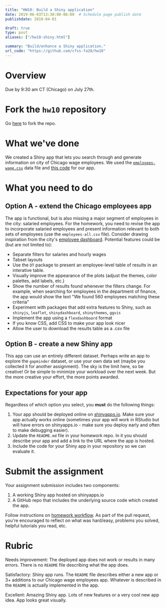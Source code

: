```yaml
---
title: "HW10: Build a Shiny application"
date: 2019-06-03T13:30:00-06:00  # Schedule page publish date
publishdate: 2019-04-01

draft: true
type: post
aliases: ["/hw10-shiny.html"]

summary: "Build/enhance a Shiny application."
url_code: "https://github.com/cfss-fa20/hw10"
---
```




# Overview

Due by 9:30 am CT (Chicago) on July 27th.

# Fork the `hw10` repository

Go [here](https://github.com/cfss-fa20/hw10) to fork the repo.

# What we've done

We created a Shiny app that lets you search through and generate information on city of Chicago wage employees. We used the [`employees-wage.csv`](https://github.com/uc-cfss/shiny-demo) data file and [this code](/notes/shiny/#final-shiny-app-code) for our app.

# What you need to do

## Option A - extend the Chicago employees app

The app is functional, but is also missing a major segment of employees in the city: salaried employees. For the homework, you need to revise the app to incorporate salaried employees and present information relevant to both sets of employees (use the `employees-all.csv` file). Consider drawing inspiration from the city's [employee dashboard](https://data.cityofchicago.org/Administration-Finance/Current-Employee-Names-Salaries-and-Position-Title/aned-ke5c). Potential features could be (but are not limited to):

* Separate filters for salaries and hourly wages
* Tabset layouts
* Use the `DT` package to present an employee-level table of results in an interative table.
* Visually improve the appearance of the plots (adjust the themes, color palettes, add labels, etc.)
* Show the number of results found whenever the filters change. For example, when searching for employees in the department of finance, the app would show the text "We found 560 employees matching these criteria"
* Experiment with packages that add extra features to Shiny, such as `shinyjs`, `leaflet`, `shinydashboard`, `shinythemes`, `ggvis`
* Implement the app using a `flexdashboard` format
* If you know CSS, add CSS to make your app look nicer
* Allow the user to download the results table as a .csv file

## Option B - create a new Shiny app

This app can use an entirely different dataset. Perhaps write an app to explore the `gapminder` dataset, or use your own data set (maybe you collected it for another assignment). The sky is the limit here, so be creative! Or be simple to minimize your workload over the next week. But the more creative your effort, the more points awarded.

## Expectations for your app

Regardless of which option you select, you **must** do the following things:

1. Your app should be deployed online on [shinyapps.io](http://www.shinyapps.io). Make sure your app actually works online (sometimes your app will work in RStudio but will have errors on shinyapps.io - make sure you deploy early and often to make debugging easier).
1. Update the `README.md` file in your homework repo. In it you should describe your app and add a link to the URL where the app is hosted.
1. Include the code for your Shiny app in your repository so we can evaluate it.

# Submit the assignment

Your assignment submission includes two components:

1. A working Shiny app hosted on shinyapps.io
1. A GitHub repo that includes the underlying source code which created the app.

Follow instructions on [homework workflow](/faq/homework-guidelines/#homework-workflow). As part of the pull request, you're encouraged to reflect on what was hard/easy, problems you solved, helpful tutorials you read, etc.

# Rubric

Needs improvement: The deployed app does not work or results in many errors. There is no `README` file describing what the app does.

Satisfactory: Shiny app runs. The `README` file describes either a new app or 3+ additions to our Chicago wage employees app. Whatever is described in the `README` is actually implemented in the app.

Excellent: Amazing Shiny app. Lots of new features or a very cool new app idea. App looks great visually.
